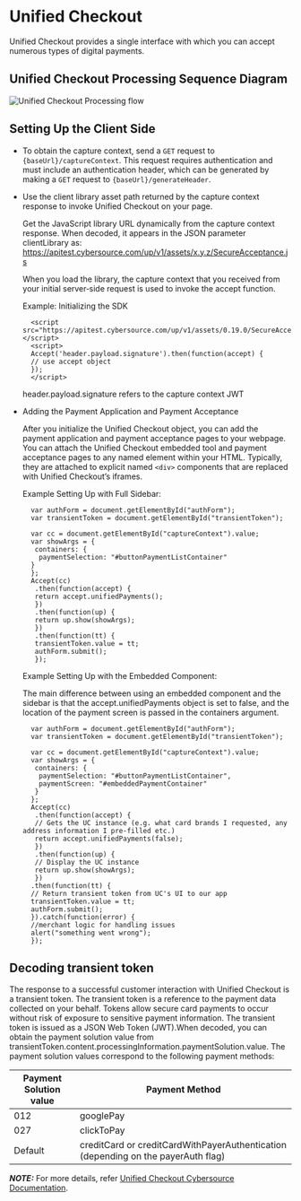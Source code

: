 # Unified Checkout

Unified Checkout provides a single interface with which you can accept numerous types of digital payments.

## Unified Checkout Processing Sequence Diagram

![Unified Checkout Processing flow](images/Flow-Diagram-UnifiedCheckout.svg)


## Setting Up the Client Side

- To obtain the capture context, send a `GET` request to `{baseUrl}/captureContext`. This request requires authentication and must include an authentication header, which can be generated by making a `GET` request to `{baseUrl}/generateHeader`.

- Use the client library asset path returned by the capture context response to invoke Unified Checkout on your page.

    Get the JavaScript library URL dynamically from the capture context response. When decoded, it appears in the JSON parameter clientLibrary as:
    https://apitest.cybersource.com/up/v1/assets/x.y.z/SecureAcceptance.js

    When you load the library, the capture context that you received from your initial server‑side request is used to invoke the accept function.

    Example: Initializing the SDK

        <script src="https://apitest.cybersource.com/up/v1/assets/0.19.0/SecureAcceptance.js"></script>
        <script>
        Accept('header.payload.signature').then(function(accept) {
        // use accept object
        });
        </script>

    header.payload.signature refers to the capture context JWT


- Adding the Payment Application and Payment Acceptance

    After you initialize the Unified Checkout object, you can add the payment application and payment acceptance pages to your webpage. You can attach the Unified Checkout embedded tool and payment acceptance pages to any named element within your HTML. Typically, they are attached to explicit named `<div>` components that are replaced with Unified Checkout’s iframes.

  Example Setting Up with Full Sidebar:

        var authForm = document.getElementById("authForm");
        var transientToken = document.getElementById("transientToken");

        var cc = document.getElementById("captureContext").value;
        var showArgs = {
         containers: {
          paymentSelection: "#buttonPaymentListContainer"
        }
        };
        Accept(cc)
         .then(function(accept) {
         return accept.unifiedPayments();
         })
         .then(function(up) {
         return up.show(showArgs);
         })
         .then(function(tt) {
         transientToken.value = tt;
         authForm.submit();
         });

  Example Setting Up with the Embedded Component:
    
    The main difference between using an embedded component and the sidebar is that the accept.unifiedPayments object is set to false, and the location of the payment screen is passed in the containers argument.

        var authForm = document.getElementById("authForm");
        var transientToken = document.getElementById("transientToken");

        var cc = document.getElementById("captureContext").value;
        var showArgs = {
         containers: {
          paymentSelection: "#buttonPaymentListContainer",
          paymentScreen: "#embeddedPaymentContainer"
         }
        };
        Accept(cc)
         .then(function(accept) {
         // Gets the UC instance (e.g. what card brands I requested, any address information I pre-filled etc.)
         return accept.unifiedPayments(false);
         })
         .then(function(up) {
         // Display the UC instance
         return up.show(showArgs);
         })
        .then(function(tt) {
        // Return transient token from UC's UI to our app
        transientToken.value = tt;
        authForm.submit();
        }).catch(function(error) {
        //merchant logic for handling issues
        alert("something went wrong");
        });

## Decoding transient token

The response to a successful customer interaction with Unified Checkout is a transient token. The transient token is a reference to the payment data collected on your behalf. Tokens allow secure card payments to occur without risk of exposure to sensitive payment information. The transient token is issued as a JSON Web Token (JWT).When decoded, you can obtain the payment solution value from transientToken.content.processingInformation.paymentSolution.value. The payment solution values correspond to the following payment methods:

| Payment Solution value | Payment Method     
| -------- | ------------------- | 
| 012     | googlePay              |                                       
| 027    |  clickToPay            |                                       
| Default   | creditCard or creditCardWithPayerAuthentication (depending on the payerAuth flag) | 


**_NOTE:_** For more details, refer [Unified Checkout Cybersource Documentation](https://developer.cybersource.com/docs/cybs/en-us/digital-accept-flex/developer/all/rest/digital-accept-flex/uc-intro.html).